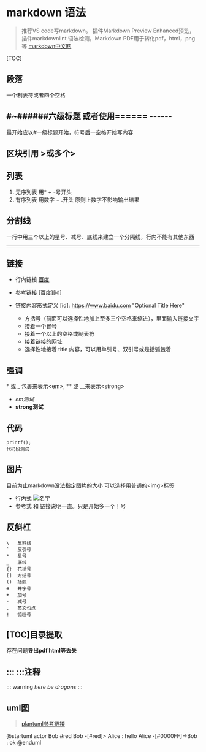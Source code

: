 # markdown 语法

>推荐VS code写markdown。 插件Markdown Preview Enhanced预览，插件markdownlint 语法检测，Markdown PDF用于转化pdf，html，png等
[markdown中文网](http://www.markdown.cn)

[TOC]

## 段落

一个制表符或者四个空格

## #~######六级标题 或者使用====== ------

最开始应以#一级标题开始，符号后一空格开始写内容

## 区块引用 >或多个>

## 列表

1. 无序列表 用* + -号开头
2. 有序列表 用数字 + .开头 原则上数字不影响输出结果

## 分割线

一行中用三个以上的星号、减号、底线来建立一个分隔线，行内不能有其他东西

---

## 链接

- 行内链接 [百度](https://www.baidu.com)
- 参考链接 [百度][id]
- 链接内容形式定义 [id]: https://www.baidu.com  "Optional Title Here"

  - 方括号（前面可以选择性地加上至多三个空格来缩进），里面输入链接文字
  - 接着一个冒号
  - 接着一个以上的空格或制表符
  - 接着链接的网址
  - 选择性地接着 title 内容，可以用单引号、双引号或是括弧包着

## 强调

\* 或 _ 包裹来表示\<em>, ** 或 __来表示\<strong>

- *em测试*
- **strong测试**

## 代码

```
printf();
代码段测试
```

## 图片

目前为止markdown没法指定图片的大小 可以选择用普通的\<img>标签

- 行内式 ![名字](http://t2.hddhhn.com/uploads/tu/201805/9999/89189702b5.jpg)
- 参考式 和 链接说明一直。只是开始多一个！号

## 反斜杠

```
\   反斜线
`   反引号
*   星号
_   底线
{}  花括号
[]  方括号
()  括弧
#   井字号
+   加号
-   减号
.   英文句点
!   惊叹号
```

## \[TOC]目录提取

存在问题**导出pdf html等丢失**

## ::: :::注释

::: warning
*here be dragons*
:::

## uml图

>[plantuml参考链接](http://plantuml.com/)

@startuml
actor Bob #red
Bob -[#red]> Alice : hello
Alice -[#0000FF]->Bob : ok
@enduml